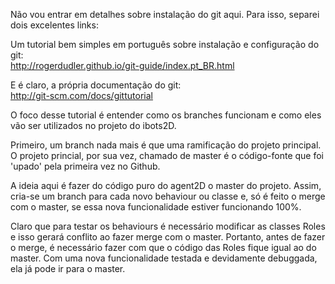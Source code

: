 Não vou entrar em detalhes sobre instalação do git aqui. Para isso, separei dois excelentes links:

Um tutorial bem simples em português sobre instalação e configuração do git:<br>
http://rogerdudler.github.io/git-guide/index.pt_BR.html

E é claro, a própria documentação do git:<br>
http://git-scm.com/docs/gittutorial

O foco desse tutorial é entender como os branches funcionam e como eles vão ser utilizados no projeto do ibots2D.

Primeiro, um branch nada mais é que uma ramificação do projeto principal. O projeto princial, por sua vez, chamado de master é o código-fonte que foi 'upado' pela primeira vez no Github.

A ideia aqui é fazer do código puro do agent2D o master do projeto. Assim, cria-se um branch para cada novo behaviour ou classe e, só é feito o merge com o master, se essa nova funcionalidade estiver funcionando 100%.

Claro que para testar os behaviours é necessário modificar as classes Roles e isso gerará conflito ao fazer merge com o master. Portanto, antes de fazer o merge, é necessário fazer com que o código das Roles fique igual ao do master.
Com uma nova funcionalidade testada e devidamente debuggada, ela já pode ir para o master.
